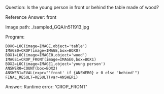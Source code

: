Question: Is the young person in front or behind the table made of wood?

Reference Answer: front

Image path: ./sampled_GQA/n511913.jpg

Program:

```
BOX0=LOC(image=IMAGE,object='table')
IMAGE0=CROP(image=IMAGE,box=BOX0)
BOX1=LOC(image=IMAGE0,object='wood')
IMAGE1=CROP_FRONT(image=IMAGE0,box=BOX1)
BOX2=LOC(image=IMAGE1,object='young person')
ANSWER0=COUNT(box=BOX2)
ANSWER1=EVAL(expr="'front' if {ANSWER0} > 0 else 'behind'")
FINAL_RESULT=RESULT(var=ANSWER1)
```
Answer: Runtime error: 'CROP_FRONT'

